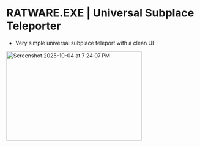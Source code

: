 # RATWARE.EXE | Universal Subplace Teleporter
- Very simple universal subplace teleport with a clean UI
<img width="354" height="234" alt="Screenshot 2025-10-04 at 7 24 07 PM" src="https://github.com/user-attachments/assets/956d9cbe-39a0-4427-95f2-119ee39e68cd" />
